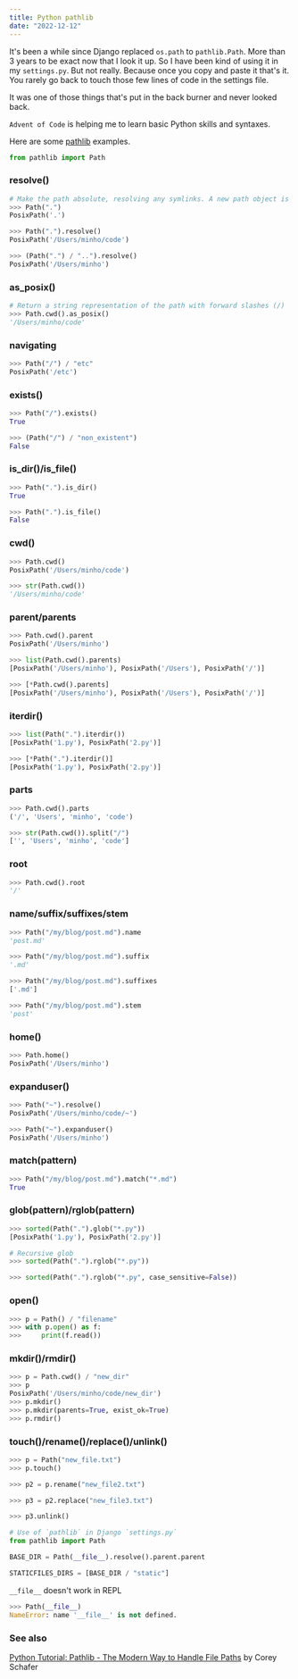 ```yaml
---
title: Python pathlib
date: "2022-12-12"
---
```


It's been a while since Django replaced `os.path` to `pathlib.Path`.
More than 3 years to be exact now that I look it up.
So I have been kind of using it in my `settings.py`.
But not really.
Because once you copy and paste it that's it.
You rarely go back to touch those few lines of code in the settings file.

It was one of those things that's put in the back burner and never looked back.

`Advent of Code` is helping me to learn basic Python skills and syntaxes.

Here are some [pathlib](https://docs.python.org/3/library/pathlib.html) examples.

```python
from pathlib import Path
```

### resolve()

```python
# Make the path absolute, resolving any symlinks. A new path object is returned
>>> Path(".")
PosixPath('.')

>>> Path(".").resolve()
PosixPath('/Users/minho/code')

>>> (Path(".") / "..").resolve()
PosixPath('/Users/minho')
```

### as_posix()

```python
# Return a string representation of the path with forward slashes (/)
>>> Path.cwd().as_posix()
'/Users/minho/code'
```

### navigating

```python
>>> Path("/") / "etc"
PosixPath('/etc')
```

### exists()

```python
>>> Path("/").exists()
True

>>> (Path("/") / "non_existent")
False
```

### is_dir()/is_file()

```python
>>> Path(".").is_dir()
True

>>> Path(".").is_file()
False
```

### cwd()

```python
>>> Path.cwd()
PosixPath('/Users/minho/code')

>>> str(Path.cwd())
'/Users/minho/code'
```

### parent/parents

```python
>>> Path.cwd().parent
PosixPath('/Users/minho')

>>> list(Path.cwd().parents)
[PosixPath('/Users/minho'), PosixPath('/Users'), PosixPath('/')]

>>> [*Path.cwd().parents]
[PosixPath('/Users/minho'), PosixPath('/Users'), PosixPath('/')]
```

### iterdir()

```python
>>> list(Path(".").iterdir())
[PosixPath('1.py'), PosixPath('2.py')]

>>> [*Path(".").iterdir()]
[PosixPath('1.py'), PosixPath('2.py')]
```

### parts

```python
>>> Path.cwd().parts
('/', 'Users', 'minho', 'code')

>>> str(Path.cwd()).split("/")
['', 'Users', 'minho', 'code']
```

### root

```python
>>> Path.cwd().root
'/'
```

### name/suffix/suffixes/stem

```python
>>> Path("/my/blog/post.md").name
'post.md'

>>> Path("/my/blog/post.md").suffix
'.md'

>>> Path("/my/blog/post.md").suffixes
['.md']

>>> Path("/my/blog/post.md").stem
'post'
```

### home()

```python
>>> Path.home()
PosixPath('/Users/minho')
```

### expanduser()

```python
>>> Path("~").resolve()
PosixPath('/Users/minho/code/~')

>>> Path("~").expanduser()
PosixPath('/Users/minho')
```

### match(pattern)

```python
>>> Path("/my/blog/post.md").match("*.md")
True
```

### glob(pattern)/rglob(pattern)

```python
>>> sorted(Path(".").glob("*.py"))
[PosixPath('1.py'), PosixPath('2.py')]

# Recursive glob
>>> sorted(Path(".").rglob("*.py"))

>>> sorted(Path(".").rglob("*.py", case_sensitive=False))
```

### open()

```python
>>> p = Path() / "filename"
>>> with p.open() as f:
>>>     print(f.read())
```

### mkdir()/rmdir()

```python
>>> p = Path.cwd() / "new_dir"
>>> p
PosixPath('/Users/minho/code/new_dir')
>>> p.mkdir()
>>> p.mkdir(parents=True, exist_ok=True)
>>> p.rmdir()
```

### touch()/rename()/replace()/unlink()

```python
>>> p = Path("new_file.txt")
>>> p.touch()

>>> p2 = p.rename("new_file2.txt")

>>> p3 = p2.replace("new_file3.txt")

>>> p3.unlink()
```

```python
# Use of `pathlib` in Django `settings.py`
from pathlib import Path

BASE_DIR = Path(__file__).resolve().parent.parent

STATICFILES_DIRS = [BASE_DIR / "static"]
```

`__file__` doesn't work in REPL

```python
>>> Path(__file__)
NameError: name '__file__' is not defined.
```

### See also

[Python Tutorial: Pathlib - The Modern Way to Handle File Paths](https://youtu.be/yxa-DJuuTBI?si=QFFqrdChzbtZYBv9) by Corey Schafer
